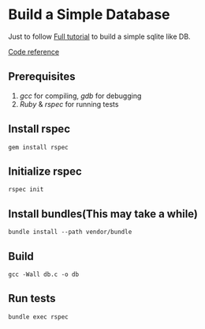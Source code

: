 # Build a Simple Database
Just to follow [Full tutorial](https://cstack.github.io/db_tutorial/) to build a simple sqlite like DB.

[Code reference](https://github.com/cstack/db_tutorial)

## Prerequisites
1. *gcc* for compiling, *gdb* for debugging
2. *Ruby* & *rspec* for running tests

## Install rspec
```
gem install rspec
```

##  Initialize rspec
```
rspec init
```

## Install bundles(This may take a while)
```
bundle install --path vendor/bundle
```

## Build
```
gcc -Wall db.c -o db
```

## Run tests
```
bundle exec rspec
```
